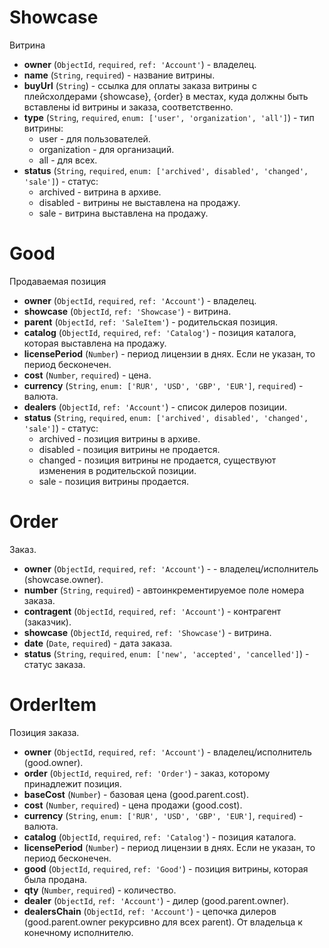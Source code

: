 # Showcase

Витрина

- **owner** (`ObjectId`, `required`, `ref: 'Account'`) - владелец.
- **name** (`String`, `required`) - название витрины.
- **buyUrl** (`String`) - ссылка для оплаты заказа витрины с плейсхолдерами {showcase}, {order} в местах, куда должны быть вставлены id витрины и заказа, соответственно.
- **type** (`String`, `required`, `enum: ['user', 'organization', 'all']`) - тип витрины:
	- user - для пользователей.
	- organization - для организаций.
	- all - для всех.
- **status** (`String`, `required`, `enum: ['archived', disabled', 'changed', 'sale']`) - статус:
	- archived - витрина в архиве.
	- disabled - витрины не выставлена на продажу.
	- sale - витрина выставлена на продажу.



# Good

Продаваемая позиция

- **owner** (`ObjectId`, `required`, `ref: 'Account'`) - владелец.
- **showcase** (`ObjectId`, `ref: 'Showcase'`) - витрина.
- **parent** (`ObjectId`, `ref: 'SaleItem'`) - родительская позиция.
- **catalog** (`ObjectId`, `required`, `ref: 'Catalog'`) - позиция каталога, которая выставлена на продажу.
- **licensePeriod** (`Number`) - период лицензии в днях. Если не указан, то период бесконечен.
- **cost** (`Number`, `required`) - цена.
- **currency** (`String`, `enum: ['RUR', 'USD', 'GBP', 'EUR']`, `required`) - валюта.
- **dealers** (`ObjectId`, `ref: 'Account'`) - список дилеров позиции.
- **status** (`String`, `required`, `enum: ['archived', disabled', 'changed', 'sale']`) - статус:
	- archived - позиция витрины в архиве.
	- disabled - позиция витрины не продается.
	- changed - позиция витрины не продается, существуют изменения в родительской позиции.
	- sale - позиция витрины продается.


# Order

Заказ.

- **owner** (`ObjectId`, `required`, `ref: 'Account'`) - - владелец/исполнитель (showcase.owner).
- **number** (`String`, `required`) - автоинкрементируемое поле номера заказа.
- **contragent** (`ObjectId`, `required`, `ref: 'Account'`) - контрагент (заказчик).
- **showcase** (`ObjectId`, `required`, `ref: 'Showcase'`) - витрина.
- **date** (`Date`, `required`) - дата заказа.
- **status** (`String`, `required`, `enum: ['new', 'accepted', 'cancelled']`) - статус заказа.

# OrderItem

Позиция заказа.

- **owner** (`ObjectId`, `required`, `ref: 'Account'`) - владелец/исполнитель (good.owner).
- **order** (`ObjectId`, `required`, `ref: 'Order'`) - заказ, которому принадлежит позиция.
- **baseCost** (`Number`) - базовая цена (good.parent.cost).
- **cost** (`Number`, `required`) - цена продажи (good.cost).
- **currency** (`String`, `enum: ['RUR', 'USD', 'GBP', 'EUR']`, `required`) - валюта.
- **catalog** (`ObjectId`, `required`, `ref: 'Catalog'`) - позиция каталога.
- **licensePeriod** (`Number`) - период лицензии в днях. Если не указан, то период бесконечен.
- **good** (`ObjectId`, `required`, `ref: 'Good'`) - позиция витрины, которая была продана.
- **qty** (`Number`, `required`) - количество.
- **dealer** (`ObjectId`, `ref: 'Account'`) - дилер (good.parent.owner).
- **dealersChain** (`ObjectId`, `ref: 'Account'`) - цепочка дилеров (good.parent.owner рекурсивно для всех parent). От владельца к конечному исполнителю.













